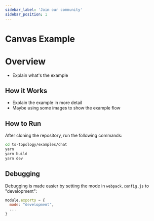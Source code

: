 ```yaml
---
sidebar_label: 'Join our community'
sidebar_position: 1
---
```


# Canvas Example

# Overview

- Explain what's the example

## How it Works

- Explain the example in more detail
- Maybe using some images to show the example flow


## How to Run

After cloning the repository, run the following commands:

```bash
cd ts-topology/examples/chat
yarn
yarn build
yarn dev
```

## Debugging

Debugging is made easier by setting the mode in `webpack.config.js` to "development":

```js
module.exports = {
  mode: "development",
  ...
}
```